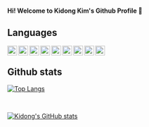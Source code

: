 #### Hi! Welcome to Kidong Kim's Github Profile 👋 

## Languages
<img align="left" width="22px" src="https://img.icons8.com/color/48/000000/html-5--v1.png"/>
<img align="left" width="22px" src="https://img.icons8.com/color/48/000000/css3.png"/>
<img align="left" width="22px" src="https://img.icons8.com/color/48/000000/javascript--v1.png"/>
<img align="left" width="22px" src="https://img.icons8.com/color/48/000000/python--v1.png"/>
<img align="left" width="22px" src="https://img.icons8.com/color/48/000000/postgreesql.png"/>
<img align="left" width="22px" src="https://img.icons8.com/color/48/000000/java.png"/>
<img align="left" width="22px" src="https://img.icons8.com/color/48/000000/ruby.png"/>
<img align="left" width="22px" src="https://img.icons8.com/color/48/000000/amazon-web-services.png"/>
<img align="left" width="22px" src="https://img.icons8.com/color/48/000000/git.png"/>

<br/>

## Github stats
[![Top Langs](https://github-readme-stats.vercel.app/api/top-langs/?username=Kidong-Kim&exclude_repo=dotfiles&theme=nightowl)](https://github.com/anuraghazra/github-readme-stats)

<br/>

[![Kidong's GitHub stats](https://github-readme-stats.vercel.app/api?username=Kidong-Kim&show_icons=true&theme=nightowl)](https://github.com/anuraghazra/github-readme-stats)
